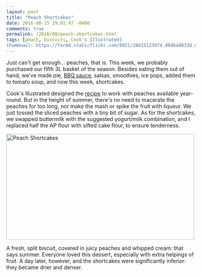 ```yaml
---
layout: post
title: "Peach Shortcakes"
date: 2016-08-15 19:01:47 -0400
comments: true
permalink: /2016/08/peach-shortcakes.html
tags: [peach, biscuits, Cook's Illustrated]
thumbnail: https://farm9.staticflickr.com/8051/28415123974_d0d6a9833d_q.jpg
---
```


Just can't get enough… peaches, that is. This week, we probably purchased our 
fifth 3L basket of the season. Besides eating them out of hand,
we've made pie, [BBQ sauce](https://twitter.com/gnufmuffin/status/764913716940902401),
salsas, smoothies, ice pops, added them to tomato soup, and now this week, shortcakes.

Cook's Illustrated designed the
[recipe](http://passthesushi.com/peach-shortcakes/) to work with
peaches available year-round. But in the height of summer, there's
no need to macerate the peaches for too long, nor make the mash or
spike the fruit with liqueur. We just tossed the sliced peaches
with a tiny bit of sugar. As for the shortcakes, we swapped buttermilk
with the suggested yogurt/milk combination, and I replaced half the 
AP flour with sifted cake flour, to ensure tenderness.

<a data-flickr-embed="true"  href="https://www.flickr.com/photos/gnuf/28415123974/in/dateposted/" title="Peach Shortcakes"><img src="https://c7.staticflickr.com/9/8051/28415123974_d0d6a9833d.jpg" width="500" height="281" alt="Peach Shortcakes"></a><script async src="//embedr.flickr.com/assets/client-code.js" charset="utf-8"></script>

A fresh, split biscuit, covered in juicy peaches and whipped cream: that 
says summer. Everyone loved this dessert, especially with extra helpings
of fruit. A day later, however, and the shortcakes were significantly
inferior: they became drier and denser.
